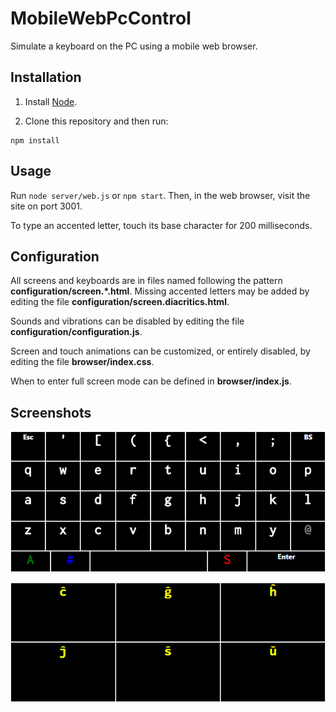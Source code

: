 # MobileWebPcControl

Simulate a keyboard on the PC using a mobile web browser.

## Installation

1. Install [Node](https://nodejs.org/).

2. Clone this repository and then run:

```
npm install
```

## Usage

Run `node server/web.js` or `npm start`.
Then, in the web browser, visit the site on port 3001.

To type an accented letter, touch its base character for 200 milliseconds.

## Configuration

All screens and keyboards are in files named following the pattern **configuration/screen.*.html**.
Missing accented letters may be added by editing the file **configuration/screen.diacritics.html**.

Sounds and vibrations can be disabled by editing the file **configuration/configuration.js**.

Screen and touch animations can be customized, or entirely disabled, by editing the file **browser/index.css**.

When to enter full screen mode can be defined in **browser/index.js**.

## Screenshots

![The first screen: the lower case alphabet](README/alphabet-lowercase.png)

![Screen for typing Esperanto letters](README/alphabet-esperanto.png)
